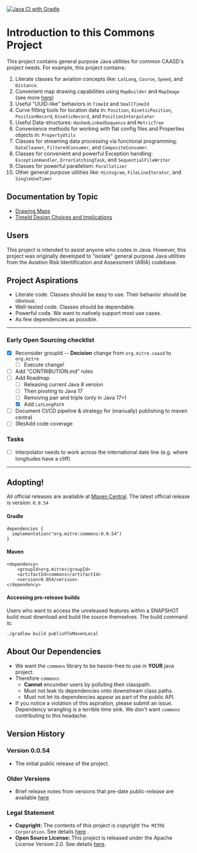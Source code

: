 [![Java CI with Gradle](https://github.com/mitre-public/commons/actions/workflows/ci.yml/badge.svg)](https://github.com/mitre-public/commons/actions/workflows/ci.yml)

# Introduction to this Commons Project

This project contains general purpose Java utilities for common CAASD's project needs. For example, this project
contains:

1. Literate classes for aviation concepts like: `LatLong`, `Course`, `Speed`, and `Distance`.
2. Convenient map drawing capabilities using `MapBuilder` and `MapImage` (see more [here](docs/mapping.md))
3. Useful "UUID-like" behaviors in `TimeId` and `SmallTimeId`
4. Curve fitting tools for location data in: `Position`, `KineticPosition`, `PositionRecord`, `KineticRecord`,
   and `PositionInterpolator`
5. Useful Data-structures: `HashedLinkedSequence` and  `MetricTree`
6. Convenience methods for working with flat config files and Properties objects in: `PropertyUtils`
7. Classes for streaming data processing via functional programming: `DataCleaner`, `FilteredConsumer`,
   and `CompositeConsumer`.
8. Classes for convenient and powerful Exception handling: `ExceptionHandler`, `ErrorCatchingTask`,
   and `SequentialFileWriter`
9. Classes for powerful parallelism: `Parallelizer`
10. Other general purpose utilities like: `Histogram`, `FileLineIterator`, and `SingleUseTimer`

## Documentation by Topic

* [Drawing Maps](docs/mapping.md)
* [TimeId Design Choices and Implications](docs/timeIdDesign.md)

## Users

This project is intended to assist anyone who codes in Java. However, this project was originally developed to "isolate"
general purpose Java utilities from the Aviation Risk Identification and Assessment (ARIA) codebase.

## Project Aspirations

* Literate code. Classes should be easy to use. Their behavior should be obvious.
* Well-tested code. Classes should be dependable.
* Powerful code. We want to natively support most use cases.
* As few dependencies as possible.

---

### Early Open Sourcing checklist

- [x] Reconsider groupId -- **Decision** change from `org.mitre.caasd` to `org.mitre`
    - [ ] Execute change!
- [ ] Add "CONTRIBUTION.md" rules
- [ ] Add Roadmap
    - [ ] Releasing current Java 8 version
    - [ ] Then pivoting to Java 17
    - [ ] Removing pair and triple (only in Java 17+)
    - [x] Add `LatLongPath`
- [ ] Document CI/CD pipeline & strategy for (manually) publishing to maven central
- [ ] (Re)Add code coverage

### Tasks
- [ ] Interpolator needs to work across the international date line (e.g. where longitudes have a cliff)

---

## Adopting!

All official releases are available at [Maven Central](https://central.sonatype.com/artifact/org.mitre/commons).
The latest official release is version: `0.0.54`


#### Gradle

```
dependencies {
  implementation("org.mitre:commons:0.0.54")
}
```
#### Maven

```
<dependency>
    <groupId>org.mitre</groupId>
    <artifactId>commons</artifactId>
    <version>0.054/version>
</dependency>
```

#### Accessing pre-release builds
Users who want to access the unreleased features within a SNAPSHOT build must download and build the source themselves.  The build command is:
```
./gradlew build publishToMavenLocal
```

## About Our Dependencies

- We want the `commons` library to be hassle-free to use in **YOUR** java project.
- Therefore `commons`:
    - **Cannot** encumber users by polluting their classpath.
    - Must not leak its dependencies onto downstream class paths.
    - Must not let its dependencies appear as part of the public API.
- If you notice a violation of this aspiration, please submit an issue. Dependency wrangling is a terrible time sink. We
  don't want `commons` contributing to this headache.

## Version History

### Version 0.0.54

- The initial public release of the project.

### Older Versions
- Brief release notes from versions that pre-date public-release are available [here](./docs/pre-github-version-history.md)


### Legal Statement

- **Copyright:** The contents of this project is copyright `The MITRE Corporation`. See details [here](COPYRIGHT) .
- **Open Source License:** This project is released under the Apache License Version 2.0. See details [here](LICENSE).
